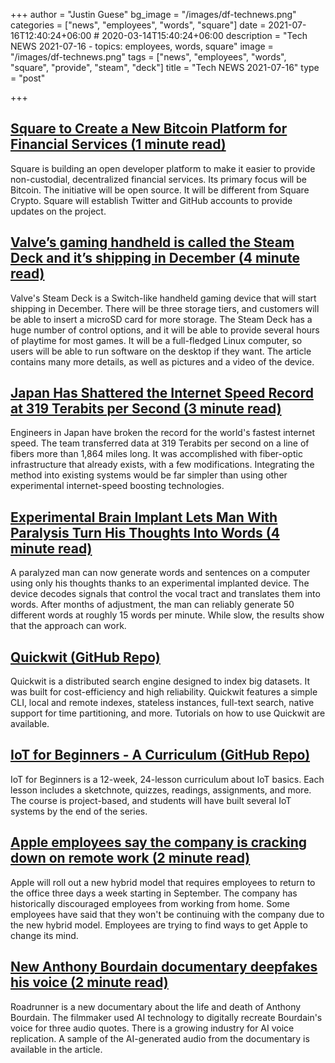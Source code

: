 +++
author = "Justin Guese"
bg_image = "/images/df-technews.png"
categories = ["news", "employees", "words", "square"]
date = 2021-07-16T12:40:24+06:00 # 2020-03-14T15:40:24+06:00
description = "Tech NEWS 2021-07-16 - topics: employees, words, square"
image = "/images/df-technews.png"
tags = ["news", "employees", "words", "square", "provide", "steam", "deck"]
title = "Tech NEWS 2021-07-16"
type = "post"

+++

## [Square to Create a New Bitcoin Platform for Financial Services (1 minute read)](https://www.coindesk.com/square-to-create-a-new-bitcoin-platform-for-financial-services)

Square is building an open developer platform to make it easier to provide non-custodial, decentralized financial services. Its primary focus will be Bitcoin. The initiative will be open source. It will be different from Square Crypto. Square will establish Twitter and GitHub accounts to provide updates on the project.

## [Valve’s gaming handheld is called the Steam Deck and it’s shipping in December (4 minute read)](https://www.theverge.com/2021/7/15/22578783/valve-steam-deck-gaming-handheld-pc)

Valve's Steam Deck is a Switch-like handheld gaming device that will start shipping in December. There will be three storage tiers, and customers will be able to insert a microSD card for more storage. The Steam Deck has a huge number of control options, and it will be able to provide several hours of playtime for most games. It will be a full-fledged Linux computer, so users will be able to run software on the desktop if they want. The article contains many more details, as well as pictures and a video of the device.

## [Japan Has Shattered the Internet Speed Record at 319 Terabits per Second (3 minute read)](https://interestingengineering.com/japan-shattered-internet-speed-record-319-terabits)

Engineers in Japan have broken the record for the world's fastest internet speed. The team transferred data at 319 Terabits per second on a line of fibers more than 1,864 miles long. It was accomplished with fiber-optic infrastructure that already exists, with a few modifications. Integrating the method into existing systems would be far simpler than using other experimental internet-speed boosting technologies.

## [Experimental Brain Implant Lets Man With Paralysis Turn His Thoughts Into Words (4 minute read)](https://www.npr.org/sections/health-shots/2021/07/14/1016028911/experimental-brain-implant-lets-man-with-paralysis-turn-his-thoughts-into-words)

A paralyzed man can now generate words and sentences on a computer using only his thoughts thanks to an experimental implanted device. The device decodes signals that control the vocal tract and translates them into words. After months of adjustment, the man can reliably generate 50 different words at roughly 15 words per minute. While slow, the results show that the approach can work.

## [Quickwit (GitHub Repo)](https://github.com/quickwit-inc/quickwit/)

Quickwit is a distributed search engine designed to index big datasets. It was built for cost-efficiency and high reliability. Quickwit features a simple CLI, local and remote indexes, stateless instances, full-text search, native support for time partitioning, and more. Tutorials on how to use Quickwit are available.

## [IoT for Beginners - A Curriculum (GitHub Repo)](https://github.com/microsoft/IoT-For-Beginners)

IoT for Beginners is a 12-week, 24-lesson curriculum about IoT basics. Each lesson includes a sketchnote, quizzes, readings, assignments, and more. The course is project-based, and students will have built several IoT systems by the end of the series.

## [Apple employees say the company is cracking down on remote work (2 minute read)](https://www.theverge.com/2021/7/15/22578804/apple-employees-work-from-home-request-denied-hybrid-model)

Apple will roll out a new hybrid model that requires employees to return to the office three days a week starting in September. The company has historically discouraged employees from working from home. Some employees have said that they won't be continuing with the company due to the new hybrid model. Employees are trying to find ways to get Apple to change its mind.

## [New Anthony Bourdain documentary deepfakes his voice (2 minute read)](https://www.theverge.com/2021/7/15/22578707/anthony-bourdain-documentary-deepfake-voice)

Roadrunner is a new documentary about the life and death of Anthony Bourdain. The filmmaker used AI technology to digitally recreate Bourdain's voice for three audio quotes. There is a growing industry for AI voice replication. A sample of the AI-generated audio from the documentary is available in the article.


